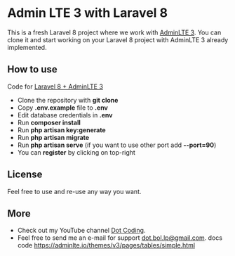 # Admin LTE 3 with Laravel 8

This is a fresh Laravel 8 project where we work with [AdminLTE 3](https://adminlte.io/). You can clone it and start working on your Laravel 8 project with AdminLTE 3 already implemented.


## How to use

Code for [Laravel 8 + AdminLTE 3](https://youtu.be/Krc-4MIHFlk)

- Clone the repository with __git clone__
- Copy __.env.example__ file to __.env__
- Edit database credentials in __.env__
- Run __composer install__
- Run __php artisan key:generate__
- Run __php artisan migrate__
- Run __php artisan serve__ (if you want to use other port add __--port=90__)
- You can __register__ by clicking on top-right

## License

Feel free to use and re-use any way you want.

## More

- Check out my YouTube channel [Dot Coding](https://www.youtube.com/channel/UCYobBTcVkUvIqQW3sSTGarg).
- Feel free to send me an e-mail for support [dot.bol.lp@gmail.com](mailto:dot.bol.lp@gmail.com).
docs
code
https://adminlte.io/themes/v3/pages/tables/simple.html

